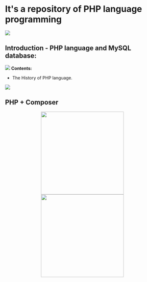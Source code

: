 # It's a repository of PHP language programming
<img src="https://kinsta.com/pt/wp-content/uploads/sites/3/2019/05/o-que-php.png"/>

## Introduction - PHP language and MySQL database:
<img src="https://waihung.net/wp-content/themes/infocus/lib/scripts/timthumb/thumb.php?src=http://waihung.net/wp-content/uploads/2012/09/php_mysql_banner.jpg&w=614&h=236&zc=1&q=100"/>
<b>Contents:</b>
<ul>
  <li>The History of PHP language.</li>
</ul>
<img src="https://www.webgeometrics.com/wp-content/uploads/2014/04/banner-php.jpg"/>

## PHP + Composer
<div align="center"><img src="https://adrisonluz.com/img/tecnologias/php.png" height="270"><img src="https://magenteiro.com/blog/wp-content/uploads/2017/07/Logo-composer-transparent.png" height="270"/></div>
